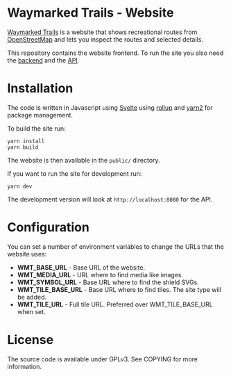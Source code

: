 Waymarked Trails - Website
==========================

[Waymarked Trails](https://waymarkedtrails.org) is a website that shows
recreational routes from [OpenStreetMap](https://openstreetmap.org) and
lets you inspect the routes and selected details.

This repository contains the website frontend. To run the site you also
need the [backend](https://github.com/waymarkedtrails/waymarkedtrails-backend/)
and the [API](https://github.com/waymarkedtrails/waymarkedtrails-api/).

Installation
============

The code is written in Javascript using [Svelte](https://svelte.dev/)
using [rollup](https://rollupjs.org) and [yarn2](https://yarnpkg.com/)
for package management.

To build the site run:

    yarn install
    yarn build

The website is then available in the `public/` directory.

If you want to run the site for development run:

    yarn dev

The development version will look at `http://localhost:8080` for the API.

Configuration
=============

You can set a number of environment variables to change the URLs that the
website uses:

* **WMT_BASE_URL** - Base URL of the website.
* **WMT_MEDIA_URL** - URL where to find media like images.
* **WMT_SYMBOL_URL** - Base URL where to find the shield SVGs.
* **WMT_TILE_BASE_URL** - Base URL where to find tiles. The site type will be added.
* **WMT_TILE_URL** - Full tile URL. Preferred over WMT_TILE_BASE_URL when set.

License
=======

The source code is available under GPLv3. See COPYING for more information.
